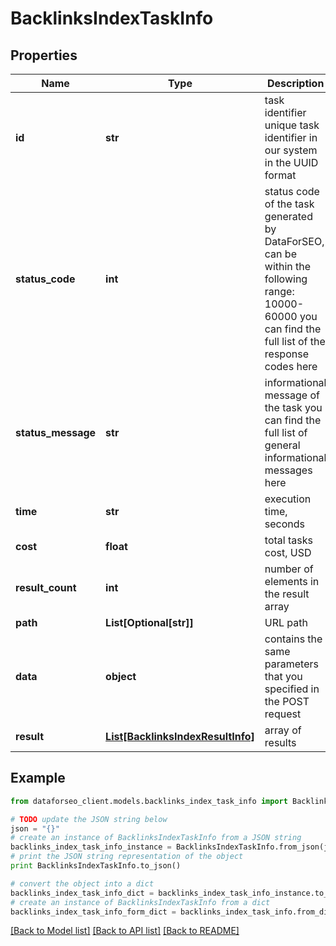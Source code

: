 # BacklinksIndexTaskInfo


## Properties

Name | Type | Description | Notes
------------ | ------------- | ------------- | -------------
**id** | **str** | task identifier unique task identifier in our system in the UUID format | [optional] 
**status_code** | **int** | status code of the task generated by DataForSEO, can be within the following range: 10000-60000 you can find the full list of the response codes here | [optional] 
**status_message** | **str** | informational message of the task you can find the full list of general informational messages here | [optional] 
**time** | **str** | execution time, seconds | [optional] 
**cost** | **float** | total tasks cost, USD | [optional] 
**result_count** | **int** | number of elements in the result array | [optional] 
**path** | **List[Optional[str]]** | URL path | [optional] 
**data** | **object** | contains the same parameters that you specified in the POST request | [optional] 
**result** | [**List[BacklinksIndexResultInfo]**](BacklinksIndexResultInfo.md) | array of results | [optional] 

## Example

```python
from dataforseo_client.models.backlinks_index_task_info import BacklinksIndexTaskInfo

# TODO update the JSON string below
json = "{}"
# create an instance of BacklinksIndexTaskInfo from a JSON string
backlinks_index_task_info_instance = BacklinksIndexTaskInfo.from_json(json)
# print the JSON string representation of the object
print BacklinksIndexTaskInfo.to_json()

# convert the object into a dict
backlinks_index_task_info_dict = backlinks_index_task_info_instance.to_dict()
# create an instance of BacklinksIndexTaskInfo from a dict
backlinks_index_task_info_form_dict = backlinks_index_task_info.from_dict(backlinks_index_task_info_dict)
```
[[Back to Model list]](../README.md#documentation-for-models) [[Back to API list]](../README.md#documentation-for-api-endpoints) [[Back to README]](../README.md)


